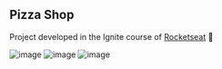 ## Pizza Shop
Project developed in the Ignite course of <a href="https://rocketseat.com.br/" >Rocketseat</a> 🚀

![image](https://github.com/matheusbr1/pizzashop-web/assets/28275815/c9e0f887-7ad6-40e5-bb42-f8a7cfe5a595)
![image](https://github.com/matheusbr1/pizzashop-web/assets/28275815/f9209912-36e3-47b4-a2a3-943469eedc65)
![image](https://github.com/matheusbr1/pizzashop-web/assets/28275815/c6fdc8fd-701e-4eaf-bcea-7b3d83e3d13f)
